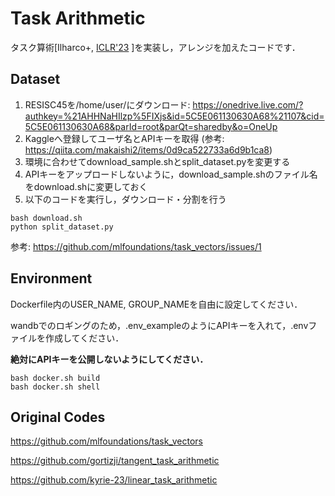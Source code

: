 # Task Arithmetic

タスク算術[Ilharco+, [ICLR'23](https://openreview.net/forum?id=6t0Kwf8-jrj)
]を実装し，アレンジを加えたコードです．


## Dataset

1. RESISC45を/home/user/にダウンロード: https://onedrive.live.com/?authkey=%21AHHNaHIlzp%5FIXjs&id=5C5E061130630A68%21107&cid=5C5E061130630A68&parId=root&parQt=sharedby&o=OneUp
1. Kaggleへ登録してユーザ名とAPIキーを取得 (参考: https://qiita.com/makaishi2/items/0d9ca522733a6d9b1ca8)
1. 環境に合わせてdownload_sample.shとsplit_dataset.pyを変更する
1. APIキーをアップロードしないように，download_sample.shのファイル名をdownload.shに変更しておく
1. 以下のコードを実行し，ダウンロード・分割を行う
```code
bash download.sh
python split_dataset.py
```

参考: https://github.com/mlfoundations/task_vectors/issues/1


## Environment

Dockerfile内のUSER_NAME, GROUP_NAMEを自由に設定してください．

wandbでのロギングのため，.env_exampleのようにAPIキーを入れて，.envファイルを作成してください．

**絶対にAPIキーを公開しないようにしてください．**

```code
bash docker.sh build
bash docker.sh shell
```

## Original Codes
https://github.com/mlfoundations/task_vectors

https://github.com/gortizji/tangent_task_arithmetic

https://github.com/kyrie-23/linear_task_arithmetic